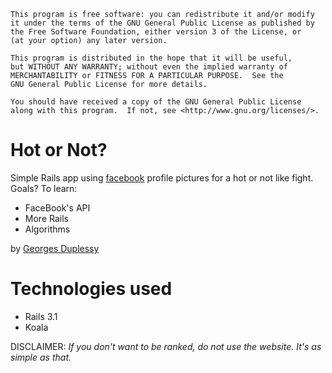     This program is free software: you can redistribute it and/or modify
    it under the terms of the GNU General Public License as published by
    the Free Software Foundation, either version 3 of the License, or
    (at your option) any later version.

    This program is distributed in the hope that it will be useful,
    but WITHOUT ANY WARRANTY; without even the implied warranty of
    MERCHANTABILITY or FITNESS FOR A PARTICULAR PURPOSE.  See the
    GNU General Public License for more details.

    You should have received a copy of the GNU General Public License
    along with this program.  If not, see <http://www.gnu.org/licenses/>.

# Hot or Not?  

Simple Rails app using [facebook](http://www.facebook.com) profile pictures for a hot or not like fight.   
Goals? To learn:   
* FaceBook's API   
* More Rails   
* Algorithms   
   
by [Georges Duplessy](http://gduplessy.com)

# Technologies used
* Rails 3.1
* Koala

DISCLAIMER: *If you don't want to be ranked, do not use the website. It's as simple as that.*   
